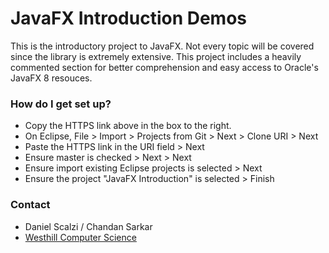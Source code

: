 # JavaFX Introduction Demos #

This is the introductory project to JavaFX. Not every topic will be covered since the library is extremely extensive. This project includes a heavily commented section for better comprehension and easy access to Oracle's JavaFX 8 resouces.

### How do I get set up? ###

* Copy the HTTPS link above in the box to the right.
* On Eclipse, File > Import > Projects from Git > Next > Clone URI > Next
* Paste the HTTPS link in the URI field > Next
* Ensure master is checked > Next > Next
* Ensure import existing Eclipse projects is selected > Next
* Ensure the project "JavaFX Introduction" is selected > Finish

### Contact ###

* Daniel Scalzi / Chandan Sarkar
* [Westhill Computer Science](http://westhillcs.com)